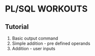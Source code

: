 # PL/SQL WORKOUTS

## Tutorial
1. Basic output command
2. Simple addition - pre defined operands
3. Addition - user inputs